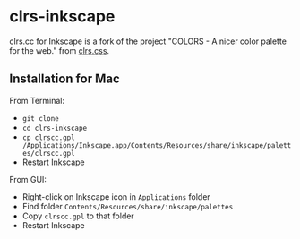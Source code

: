 # clrs-inkscape
clrs.cc for Inkscape is a fork of the project "COLORS - A nicer color palette for the web." from [clrs.css](clrs.cc).

## Installation for Mac

From Terminal:

- `git clone`
- `cd clrs-inkscape`
- `cp clrscc.gpl /Applications/Inkscape.app/Contents/Resources/share/inkscape/palettes/clrscc.gpl`
- Restart Inkscape

From GUI:

- Right-click on Inkscape icon in `Applications` folder
- Find folder `Contents/Resources/share/inkscape/palettes`
- Copy `clrscc.gpl` to that folder
- Restart Inkscape
